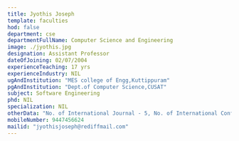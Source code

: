 ```yaml
---
title: Jyothis Joseph
template: faculties
hod: false
department: cse
departmentFullName: Computer Science and Engineering
image: ./jyothis.jpg
designation: Assistant Professor
dateOfJoining: 02/07/2004
experienceTeaching: 17 yrs
experienceIndustry: NIL
ugAndInstitution: "MES college of Engg,Kuttippuram"
pgAndInstitution: "Dept.of Computer Science,CUSAT"
subject: Software Engineering
phd: NIL
specialization: NIL
otherData: "No. of International Journal - 5, No. of International Conferences - 1, No.of national conferences - 2"
mobileNumber: 9447456624
mailid: "jyothisjoseph@rediffmail.com"
---
```

